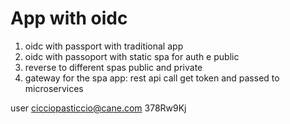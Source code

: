 # App with oidc

1. oidc with passport with traditional app
2. oidc with passoport with static spa for auth e public
3. reverse to different spas public and private
4. gateway for the spa app: rest api call get token and passed to microservices



user
cicciopasticcio@cane.com
378Rw9Kj